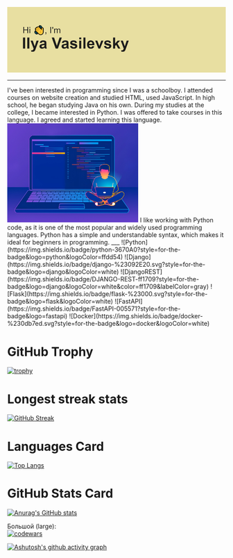 ![Header](https://github.com/IlyaVasilevsky47/IlyaVasilevsky47/blob/main/header.png)
___
<dev>
I've been interested in programming since I was a schoolboy. I attended courses on website creation and studied HTML, used JavaScript. In high school, he began studying Java on his own. During my studies at the college, I became interested in Python. I was offered to take courses in this language. I agreed and started learning this language.   
<img style="float: center;" src="https://github.com/IlyaVasilevsky47/IlyaVasilevsky47/blob/main/IlyaVasilevsky47_profile.png" width="60%" height="60%" alt="Image">
I like working with Python code, as it is one of the most popular and widely used programming languages. Python has a simple and understandable syntax, which makes it ideal for beginners in programming.
</dev>
___
![Python](https://img.shields.io/badge/python-3670A0?style=for-the-badge&logo=python&logoColor=ffdd54)
![Django](https://img.shields.io/badge/django-%23092E20.svg?style=for-the-badge&logo=django&logoColor=white)
![DjangoREST](https://img.shields.io/badge/DJANGO-REST-ff1709?style=for-the-badge&logo=django&logoColor=white&color=ff1709&labelColor=gray)
![Flask](https://img.shields.io/badge/flask-%23000.svg?style=for-the-badge&logo=flask&logoColor=white)
![FastAPI](https://img.shields.io/badge/FastAPI-005571?style=for-the-badge&logo=fastapi)
![Docker](https://img.shields.io/badge/docker-%230db7ed.svg?style=for-the-badge&logo=docker&logoColor=white)

# GitHub Trophy
[![trophy](https://github-profile-trophy.vercel.app/?username=IlyaVasilevsky47)](https://github.com/IlyaVasilevsky47/github-profile-trophy)

# Longest streak stats 
[![GitHub Streak](https://github-readme-streak-stats.herokuapp.com/?user=IlyaVasilevsky47)](https://git.io/streak-stats)

# Languages Card 
[![Top Langs](https://github-readme-stats.vercel.app/api/top-langs/?username=IlyaVasilevsky47&layout=compact)](https://github.com/IlyaVasilevsky47/github-readme-stats)

# GitHub Stats Card 
[![Anurag's GitHub stats](https://github-readme-stats.vercel.app/api?username=IlyaVasilevsky47)](https://github.com/IlyaVasilevsky47/github-readme-stats)

Большой (large):  
[![codewars](https://www.codewars.com/users/IlyaVasilevsky47/badges/large)](https://www.codewars.com/users/IlyaVasilevsky47) 

[![Ashutosh's github activity graph](https://github-readme-activity-graph.vercel.app/graph?username=IlyaVasilevsky47&theme=github-dark)](https://github.com/IlyaVasilevsky47/github-readme-activity-graph)
<!--
**IlyaVasilevsky47/IlyaVasilevsky47** is a ✨ _special_ ✨ repository because its `README.md` (this file) appears on your GitHub profile.

Here are some ideas to get you started:

- 🔭 I’m currently working on ...
- 🌱 I’m currently learning ...
- 👯 I’m looking to collaborate on ...
- 🤔 I’m looking for help with ...
- 💬 Ask me about ...
- 📫 How to reach me: ...
- 😄 Pronouns: ...
- ⚡ Fun fact: ...
-->

